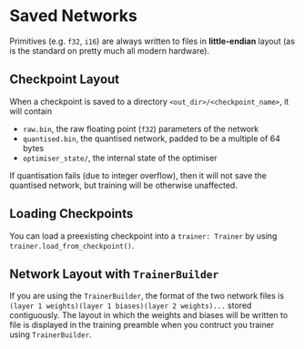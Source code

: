 # Saved Networks

Primitives (e.g. `f32`, `i16`) are always written to files in **little-endian** layout (as is the standard on pretty much all modern hardware).

## Checkpoint Layout

When a checkpoint is saved to a directory `<out_dir>/<checkpoint_name>`, it will contain
- `raw.bin`, the raw floating point (`f32`) parameters of the network
- `quantised.bin`, the quantised network, padded to be a multiple of 64 bytes
- `optimiser_state/`, the internal state of the optimiser

If quantisation fails (due to integer overflow), then it will not save the quantised network, but training will be otherwise unaffected.

## Loading Checkpoints

You can load a preexisting checkpoint into a `trainer: Trainer` by using `trainer.load_from_checkpoint()`.

## Network Layout with `TrainerBuilder`

If you are using the `TrainerBuilder`, the format of the two network files is `(layer 1 weights)(layer 1 biases)(layer 2 weights)...` stored
contiguously.
The layout in which the weights and biases will be written to file is displayed in the training preamble when you contruct you trainer using `TrainerBuilder`.
